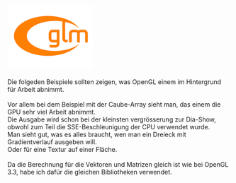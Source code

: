 <img src="image.png" alt="Selfhtml"><br><br>
Die folgeden Beispiele sollten zeigen, was OpenGL einem im Hintergrund für Arbeit abnimmt.<br>
<br>
Vor allem bei dem Beispiel mit der Caube-Array sieht man, das einem die GPU sehr viel Arbeit abnimmt.<br>
Die Ausgabe wird schon bei der kleinsten vergrösserung zur Dia-Show, obwohl zum Teil die SSE-Beschleunigung der CPU verwendet wurde.<br>
Man sieht gut, was es alles braucht, wen man ein Dreieck mit Gradientverlauf ausgeben will.<br>
Oder für eine Textur auf einer Fläche.<br>
<br>
Da die Berechnung für die Vektoren und Matrizen gleich ist wie bei OpenGL 3.3, habe ich dafür die gleichen Bibliotheken verwendet.<br>

